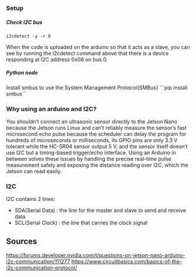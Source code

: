 ### Setup

##### Check I2C bus

```i2cdetect -y -r 0```

When the code is uploaded on the arduino so that it acts as a slave, you can see by running the i2cdetect command above that there is a device responding at I2C address 0x08 on bus 0. 

##### Python node

Install smbus to use the System Management Protocol(SMBus)
```pip install smbus``

### Why using an arduino and I2C?

You shouldn’t connect an ultrasonic sensor directly to the Jetson Nano because the Jetson runs Linux and can’t reliably measure the sensor’s fast microsecond echo pulse because the scheduler can delay the program for hundreds of microseconds or milliseconds, its GPIO pins are only 3.3 V tolerant while the HC-SR04 sensor output 5 V, and the sensor itself doesn’t use I2C but a timing-based trigger/echo interface. Using an Arduino in between solves these issues by handling the precise real-time pulse measurement safely and exposing the distance reading over I2C, which the Jetson can read easily.

### I2C

I2C contains 2 lines:
- SDA(Serial Data) : the line for the master and slave to send and receive data
- SCL(Serial Clock) : the line that carries the clock signal


## Sources

https://forums.developer.nvidia.com/t/questions-on-jetson-nano-arduino-i2c-communication/111277
https://www.circuitbasics.com/basics-of-the-i2c-communication-protocol/
